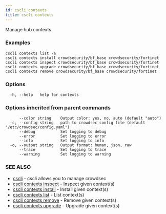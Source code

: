 ```yaml
---
id: cscli_contexts
title: cscli contexts
---
```

Manage hub contexts

### Examples

```
cscli contexts list -a
cscli contexts install crowdsecurity/bf_base crowdsecurity/fortinet
cscli contexts inspect crowdsecurity/bf_base crowdsecurity/fortinet
cscli contexts upgrade crowdsecurity/bf_base crowdsecurity/fortinet
cscli contexts remove crowdsecurity/bf_base crowdsecurity/fortinet

```

### Options

```
  -h, --help   help for contexts
```

### Options inherited from parent commands

```
      --color string    Output color: yes, no, auto (default "auto")
  -c, --config string   path to crowdsec config file (default "/etc/crowdsec/config.yaml")
      --debug           Set logging to debug
      --error           Set logging to error
      --info            Set logging to info
  -o, --output string   Output format: human, json, raw
      --trace           Set logging to trace
      --warning         Set logging to warning
```

### SEE ALSO

* [cscli](/cscli/cscli.md)	 - cscli allows you to manage crowdsec
* [cscli contexts inspect](/cscli/cscli_contexts_inspect.md)	 - Inspect given context(s)
* [cscli contexts install](/cscli/cscli_contexts_install.md)	 - Install given context(s)
* [cscli contexts list](/cscli/cscli_contexts_list.md)	 - List context(s)
* [cscli contexts remove](/cscli/cscli_contexts_remove.md)	 - Remove given context(s)
* [cscli contexts upgrade](/cscli/cscli_contexts_upgrade.md)	 - Upgrade given context(s)

